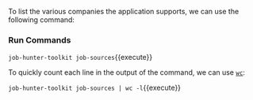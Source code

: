 To list the various companies the application supports, we can use the following command:

### Run Commands

`job-hunter-toolkit job-sources`{{execute}}

To quickly count each line in the output of the command, we can use [`wc`](https://en.wikipedia.org/wiki/Wc_(Unix)):

`job-hunter-toolkit job-sources | wc -l`{{execute}}
